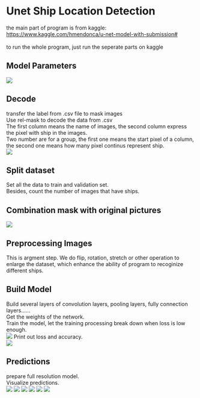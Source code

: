 Unet Ship Location Detection
=

the main part of program is from kaggle: https://www.kaggle.com/hmendonca/u-net-model-with-submission# <br>
<br>
to run the whole program, just run the seperate parts on kaggle

Model Parameters
-

![](https://github.com/SandyHao/AirbusShipDetection/blob/patch-2/unet/1.JPG)

Decode
-

transfer the label from .csv file to mask images<br>
Use rel-mask to decode the data from .csv<br>
The first column means the name of images, the second column express the pixel with ship in the images.<br>
Two number are for a group, the first one means the start pixel of a column, the second one means how many pixel continus represent ship.<br> 
![](https://github.com/SandyHao/AirbusShipDetection/blob/patch-2/unet/2.JPG)

Split dataset
-

Set all the data to train and validation set.<br>
Besides, count the number of images that have ships.<br>

Combination mask with original pictures
-

![](https://github.com/SandyHao/AirbusShipDetection/blob/patch-2/unet/6.JPG)

Preprocessing Images
-

This is argment step. We do flip, rotation, stretch or other operation to enlarge the dataset, which enhance the ability of program to recoginize different ships.<br> 

Build Model
-

Build several layers of convolution layers, pooling layers, fully connection layers......<br>
Get the weights of the network.<br>
Train the model, let the training processing break down when loss is low enough.<br>
![](https://github.com/SandyHao/AirbusShipDetection/blob/patch-2/unet/10_1.JPG)
Print out loss and accuracy.<br>
![](https://github.com/SandyHao/AirbusShipDetection/blob/patch-2/unet/11loss.JPG)

Predictions
-

prepare full resolution model.<br>
Visualize predictions.<br>
![](https://github.com/SandyHao/AirbusShipDetection/blob/patch-2/unet/13_1.JPG)
![](https://github.com/SandyHao/AirbusShipDetection/blob/patch-2/unet/13_3.JPG)
![](https://github.com/SandyHao/AirbusShipDetection/blob/patch-2/unet/13_8.JPG)
![](https://github.com/SandyHao/AirbusShipDetection/blob/patch-2/unet/13_2.JPG)
![](https://github.com/SandyHao/AirbusShipDetection/blob/patch-2/unet/13_6.JPG)
![](https://github.com/SandyHao/AirbusShipDetection/blob/patch-2/unet/13_7.JPG)
